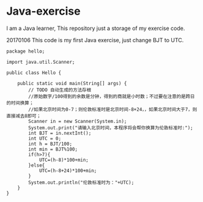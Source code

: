 # Java-exercise

I am a Java learner, This repository just a storage of my exercise code.

20170106 This code is my first Java exercise, just change BJT to UTC.

	package hello;
	
	import java.util.Scanner;
	
	public class Hello {
	
		public static void main(String[] args) {
			// TODO 自动生成的方法存根
			//原始数字/100得到的余数是分钟，得到的商就是小时数；不过要在注意的是跨日的时间换算；
			//如果北京时间为0-7；则伦敦标准时是北京时间-8+24，，如果北京时间大于7，则直接减去8即可；
			Scanner in = new Scanner(System.in);
			System.out.print("请输入北京时间，本程序将会帮你换算为伦敦标准时:");
			int BJT = in.nextInt();
			int UTC = 0; 
			int h = BJT/100;
			int min = BJT%100;
			if(h>7){
				UTC=(h-8)*100+min;
			}else{
				UTC=(h-8+24)*100+min;
			}
			System.out.println("伦敦标准时为："+UTC);
		}
	}
